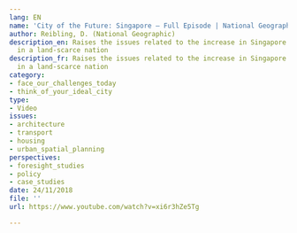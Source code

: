 ```yaml
---
lang: EN
name: 'City of the Future: Singapore – Full Episode | National Geographic'
author: Reibling, D. (National Geographic)
description_en: Raises the issues related to the increase in Singapore's urban population
  in a land-scarce nation
description_fr: Raises the issues related to the increase in Singapore's urban population
  in a land-scarce nation
category:
- face_our_challenges_today
- think_of_your_ideal_city
type:
- Video
issues:
- architecture
- transport
- housing
- urban_spatial_planning
perspectives:
- foresight_studies
- policy
- case_studies
date: 24/11/2018
file: ''
url: https://www.youtube.com/watch?v=xi6r3hZe5Tg

---
```

